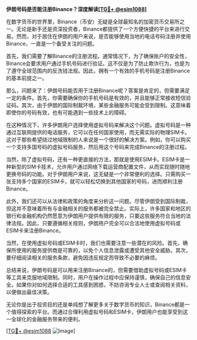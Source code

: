 **伊朗号码是否能注册Binance？深度解读[[TG💪+ @esim1088](https://t.me/s/esim1088)]**

在数字货币的世界里，Binance（币安）无疑是全球最知名的加密货币交易所之一。无论是新手还是资深投资者，Binance都提供了一个方便快捷的平台来进行交易。然而，对于居住在伊朗的用户来说，是否能够使用当地的电话号码注册并使用Binance，一直是一个备受关注的问题。

首先，我们需要了解Binance的注册流程。通常情况下，为了确保账户的安全性，Binance会要求用户通过手机号码进行验证。这不仅是为了防止欺诈行为，也是为了遵守全球范围内的反洗钱法规。因此，拥有一个有效的手机号码是注册Binance的基本前提之一。

那么，问题来了：伊朗号码能否用于注册Binance呢？答案是肯定的，但需要满足一定的条件。首先，你需要确保你的手机号码是有效的，并且能够正常接收短信验证码。其次，由于伊朗的国际制裁环境，某些金融服务可能会受到限制。这意味着即使你的号码有效，也有可能遇到一些技术上的障碍。

在这种情况下，许多伊朗用户选择使用虚拟号码来解决这个问题。虚拟号码是一种通过互联网提供的电话服务，它可以在任何国家使用，而无需实际的物理SIM卡。这对于那些希望绕过地域限制的人来说是一个很好的解决方案。例如，你可以购买一个支持多国号码的虚拟号码服务，然后用这个号码来完成Binance的注册过程。

当然，除了虚拟号码，还有一种更直接的方法，那就是使用ESIM卡。ESIM卡是一种新型的SIM卡技术，允许用户通过网络下载运营商配置文件，从而实现随时随地更换号码的功能。对于伊朗用户来说，这无疑是一个非常便利的选择。只需购买一张支持多个国家的ESIM卡，就可以轻松切换到其他国家的号码，进而顺利注册Binance。

此外，我们还可以从法律和政策的角度来分析这一问题。尽管伊朗受到国际制裁，但这并不意味着所有与金融相关的服务都被完全禁止。实际上，许多国家和地区的银行和金融机构仍然愿意为伊朗用户提供有限的服务，只要这些服务符合当地的法律法规。因此，只要遵循相关规则，伊朗用户完全可以合法地使用虚拟号码或ESIM卡来注册Binance。

当然，在使用虚拟号码或ESIM卡时，我们也需要注意一些潜在的风险。首先，确保所使用的服务提供商是可靠的，以免个人信息泄露或遭受其他安全威胁。其次，要仔细阅读相关的服务条款，避免因违反规定而导致不必要的麻烦。

总结来说，伊朗号码是可以用来注册Binance的，但需要借助虚拟号码或ESIM卡等工具来克服地域限制。同时，用户在操作过程中应保持谨慎，确保自己的信息安全。如果你对如何选择合适的工具感到困惑，不妨咨询专业人士或查阅相关资料，以便做出最佳决策。

无论你是出于投资目的还是单纯想了解更多关于数字货币的知识，Binance都是一个值得探索的平台。而通过合理利用虚拟号码和ESIM卡，伊朗用户也能享受到这一全球化的金融服务带来的便利。

[[TG💪+ @esim1088](https://t.me/s/esim1088) ![Image](https://i.postimg.cc/4NQfJmqS/Snipaste-2025-05-13-00-14-12.png)]